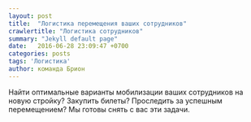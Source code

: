 ```yaml
---
layout: post
title:  "Логистика перемещения ваших сотрудников"
crawlertitle: "Логистика сотрудников"
summary: "Jekyll default page"
date:   2016-06-28 23:09:47 +0700
categories: posts
tags: 'Логистика'
author: команда Брион
---
```


Найти оптимальные варианты мобилизации ваших сотрудников на новую стройку? Закупить билеты? Проследить за успешным перемещением? Мы готовы снять с вас эти задачи.
